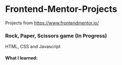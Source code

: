 # Frontend-Mentor-Projects
Projects from https://www.frontendmentor.io/


### Rock, Paper, Scissors game (In Progress)
HTML, CSS and Javascript
#### What I learned:
